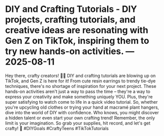 # DIY and Crafting Tutorials - DIY projects, crafting tutorials, and creative ideas are resonating with Gen Z on TikTok, inspiring them to try new hands-on activities. — 2025-08-11

Hey there, crafty creators! 🎨✨ DIY and crafting tutorials are blowing up on TikTok, and Gen Z is here for it! From cute resin earrings to trendy tie-dye techniques, there's no shortage of inspiration for your next project. These hands-on activities aren't just a way to pass the time – they're a way to express your creativity and make something uniquely YOU. Plus, they're super satisfying to watch come to life in a quick video tutorial. So, whether you're upcycling old clothes or trying your hand at macramé plant hangers, dive into the world of DIY with confidence. Who knows, you might discover a hidden talent or even start your own crafting trend! Remember, the only limit is your imagination. So grab your supplies, hit record, and let's get crafty! 🌟 #DIYGoals #CraftyTeens #TikTokTutorials